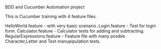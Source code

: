 BDD and Cucumber Automation project

This is Cucumber training with 4 feature files. 

HelloWorld.feature - with very basic scenario.
Login.feature - Test for login form. 
Calculator.feature - Calculator tests for adding and subtracting.
RegularExpressions.feature - Feature file with many posible Character,Letter and Text manupipulation tests.
